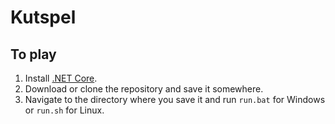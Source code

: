 # Kutspel

## To play 

1. Install [.NET Core](https://www.microsoft.com/net/learn/get-started/).
1. Download or clone the repository and save it somewhere.
1. Navigate to the directory where you save it and run `run.bat` for Windows or `run.sh` for Linux.
